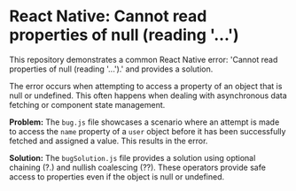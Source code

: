 # React Native: Cannot read properties of null (reading '...')

This repository demonstrates a common React Native error: 'Cannot read properties of null (reading '...').' and provides a solution.

The error occurs when attempting to access a property of an object that is null or undefined.  This often happens when dealing with asynchronous data fetching or component state management.

**Problem:** The `bug.js` file showcases a scenario where an attempt is made to access the `name` property of a `user` object before it has been successfully fetched and assigned a value. This results in the error.

**Solution:** The `bugSolution.js` file provides a solution using optional chaining (?.) and nullish coalescing (??). These operators provide safe access to properties even if the object is null or undefined.